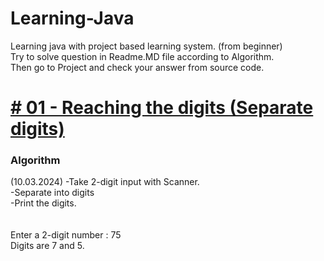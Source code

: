 # Learning-Java
Learning java with project based learning system.  (from beginner) <br>
Try to solve question in Readme.MD file according to Algorithm. <br>
Then go to Project and check your answer from source code.

# <a href="https://github.com/Burakegekocabay/Learning-Java/"># 01 - Reaching the digits (Separate digits)</a>
<h3>Algorithm</h2> (10.03.2024)
-Take 2-digit input with Scanner. <br>
-Separate into digits <br>
-Print the digits. <br>
<br> <br>
Enter a 2-digit number : 75 <br> 
Digits are 7 and 5.
